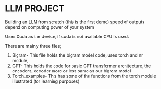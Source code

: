 # LLM PROJECT
Building an LLM from scratch (this is the first demo) speed of outputs depend on computing power of your system

Uses Cuda as the device, if cuda is not available CPU is used.

There are mainly three files;

1) Bigram- This file holds the bigram model code, uses torch and nn module,
2) GPT- This holds the code for basic GPT transformer architecture, the encoders, decoder more or less same as our bigram model
3) Torch_examples- This has some of the functions from the torch module illustrated (for learning purposes)
